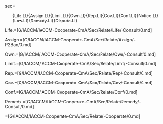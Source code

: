 sec=<ol>{Life.LI}{Assign.LI}{Limit.LI}{Own.LI}{Rep.LI}{Cov.LI}{Conf.LI}{Notice.LI}{Law.LI}{Remedy.LI}{Dispute.LI}</ol>

Life.=[G/IACCM/IACCM-Cooperate-CmA/Sec/Relate/Life/-Consult/0.md]

Assign.=[G/IACCM/IACCM-Cooperate-CmA/Sec/Relate/Assign/-P2Ban/0.md]

Own.=[G/IACCM/IACCM-Cooperate-CmA/Sec/Relate/Own/-Consult/0.md]

Limit.=[G/IACCM/IACCM-Cooperate-CmA/Sec/Relate/Limit/-Consult/0.md]

Rep.=[G/IACCM/IACCM-Cooperate-CmA/Sec/Relate/Rep/-Consult/0.md]

Cov.=[G/IACCM/IACCM-Cooperate-CmA/Sec/Relate/Cov/-Consult/0.md]

Conf.=[G/IACCM/IACCM-Cooperate-CmA/Sec/Relate/Conf/0.md]

Remedy.=[G/IACCM/IACCM-Cooperate-CmA/Sec/Relate/Remedy/-Consult/0.md]

=[G/IACCM/IACCM-Cooperate-CmA/Sec/Relate/-Cooperate/0.md]
